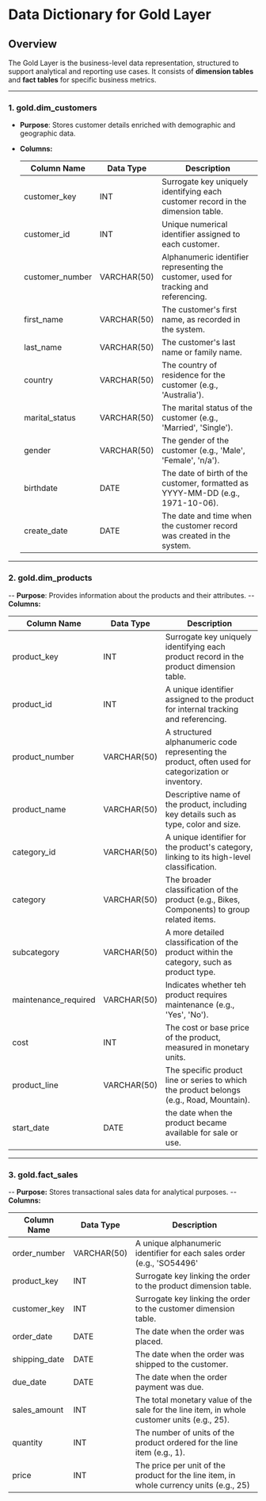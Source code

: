 # **Data Dictionary for Gold Layer**

## **Overview**

The Gold Layer is the business-level data representation, structured to support analytical and reporting use cases. It consists of **dimension tables** and **fact tables** for specific business metrics.

---------------------------------------------------------------------------------------------------

### 1. gold.dim_customers

- **Purpose**: Stores customer details enriched with demographic and geographic data.
- **Columns:**

  |**Column Name**| **Data Type** | **Description** |
  |---------------|---------------|-----------------|
  | customer_key  | INT           | Surrogate key uniquely identifying each customer record in the dimension table. |
  | customer_id   | INT           | Unique numerical identifier assigned to each customer. |
  | customer_number| VARCHAR(50)  | Alphanumeric identifier representing the customer, used for tracking and referencing. |
  | first_name    | VARCHAR(50)   | The customer's first name, as recorded in the system.|
  | last_name     | VARCHAR(50)   | The customer's last name or family name. |
  | country       | VARCHAR(50)   | The country of residence for the customer (e.g., 'Australia'). |
  | marital_status| VARCHAR(50)   | The marital status of the customer (e.g., 'Married', 'Single'). |
  | gender | VARCHAR(50) | The gender of the customer (e.g., 'Male', 'Female', 'n/a'). |
  | birthdate | DATE | The date of birth of the customer, formatted as YYYY-MM-DD (e.g., 1971-10-06). |
  | create_date | DATE | The date and time when the customer record was created in the system. |

-------------------------------------------------------------------------------------------------

### 2. gold.dim_products

-- **Purpose**: Provides information about the products and their attributes.
-- **Columns:**

 |**Column Name**| **Data Type** | **Description** |
 |---------------|---------------|-----------------|
 | product_key | INT | Surrogate key uniquely identifying each product record in the product dimension table. |
 | product_id | INT | A unique identifier assigned to the product for internal tracking and referencing. |
 | product_number | VARCHAR(50) | A structured alphanumeric code representing the product, often used for categorization or inventory.|
 | product_name | VARCHAR(50) | Descriptive name of the product, including key details such as type, color and size. |
 | category_id | VARCHAR(50) | A unique identifier for the product's category, linking to its high-level classification.|
 | category | VARCHAR(50) | The broader classification of the product (e.g., Bikes, Components) to group related items. |
 | subcategory | VARCHAR(50) | A more detailed classification of the product within the category, such as product type. |
 | maintenance_required | VARCHAR(50) | Indicates whether teh product requires maintenance (e.g., 'Yes', 'No'). |
 | cost | INT | The cost or base price of the product, measured in monetary units.|
 | product_line | VARCHAR(50) | The specific product line or series to which the product belongs (e.g., Road, Mountain). |
 | start_date | DATE | the date when the product became available for sale or use. |

 ------------------------------------------------------------------------------------------------

 ### 3. gold.fact_sales

 -- **Purpose:** Stores transactional sales data for analytical purposes.
-- **Columns:**

 |**Column Name**| **Data Type** | **Description** |
 |---------------|---------------|-----------------|
 | order_number | VARCHAR(50) | A unique alphanumeric identifier for each sales order (e.g., 'SO54496' |
 | product_key | INT | Surrogate key linking the order to the product dimension table. |
 | customer_key | INT | Surrogate key linking the order to the customer dimension table. |
 | order_date | DATE | The date when the order was placed. |
 | shipping_date | DATE | The date when the order was shipped to the customer. | 
 | due_date | DATE | The date when the order payment was due.|
 | sales_amount | INT | The total monetary value of the sale for the line item, in whole customer units (e.g., 25). |
 | quantity | INT | The number of units of the product ordered for the line item (e.g., 1). |
 | price | INT | The price per unit of the product for the line item, in whole currency units (e.g., 25) |
